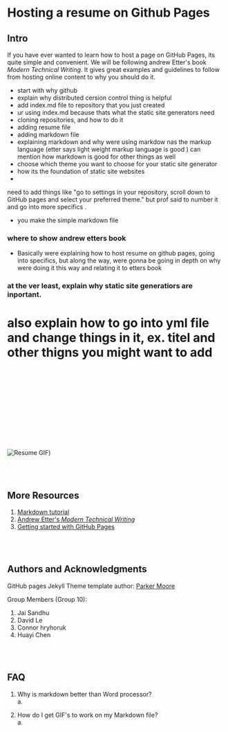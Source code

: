 # Hosting a resume on Github Pages

## Intro 
If you have ever wanted to learn how to host a page on GitHub Pages, its quite simple and convenient. We will be following andrew Etter's book _Modern Technical Writing_. It gives great examples and guidelines to follow from hosting online content to why you should do it.  


* start with why github
* explain why distributed cersion control thing is helpful 
* add index.md file to repository that you just created 
* ur using index.md because thats what the static site generators need 
* cloning repositories, and how to do it 
* adding resume file 
* adding markdown file 
* explaining markdown and why were using markdow nas the markup language (etter says light weight markup language is good ) can mention how markdown is good for other things as well
* choose which theme you want to choose for your static site generator
* how its the foundation of static site websites 
* 
 
 need to add things like "go to settings in your repository, scroll down to GitHub pages and select your preferred theme." but prof said to number it and go into more specifics . 

* you make the simple markdown file 


### where to show andrew etters book
* Basically were explaining how to host resume on github pages, going into specifics, but along the way, were gonna be going in depth on why were doing it this way and relating it to etters book


### at the ver least, explain why static site generatiors are inportant. 

# also explain how to go into yml file and change things in it, ex. titel and other thigns you might want to add





&nbsp;  
&nbsp;  
&nbsp;  
&nbsp;  
&nbsp;  
&nbsp;  
&nbsp;  
&nbsp;  
&nbsp;  
&nbsp;  
&nbsp;  
![Resume GIF](https://media.giphy.com/media/GCYpvQtCYQD5EBqXj5/giphy.gif))


&nbsp;  
&nbsp;  

## More Resources
1. [Markdown tutorial](https://www.markdowntutorial.com/)
2. [Andrew Etter's _Modern Technical Writing_](https://www.amazon.ca/Modern-Technical-Writing-Introduction-Documentation-ebook/dp/B01A2QL9SS)
3. [Getting started with GitHub Pages](https://pages.github.com/)
  
&nbsp;  
&nbsp;  

## Authors and Acknowledgments  
GitHub pages Jekyll Theme template author: [Parker Moore](https://github.com/parkr)  

Group Members (Group 10):  
1. Jai Sandhu
2. David Le
3. Connor hryhoruk
4. Huayi Chen




&nbsp;  
&nbsp;  

## FAQ  
1. Why is markdown better than Word processor?  
   a.

2. How do I get GIF's to work on my Markdown file?  
   a. 

